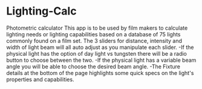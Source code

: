 # Lighting-Calc
Photometric calculator 
This app is to be used by film makers to calculate lighting needs or lighting capabilities based on a database of 75 lights commonly found on a film set. The 3 sliders for distance, intensity and width of light beam will all auto adjust as you manipulate each slider. 
-If the physical light has the option of day light vs tungsten there will be a radio button to choose between the two.
-If the physical light has a variable beam angle you will be able to choose the desired beam angle.
-The Fixture details at the bottom of the page highlights some quick specs on the light's properties and capabilities.
